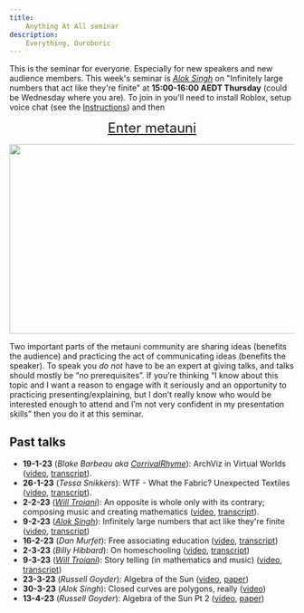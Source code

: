 ```yaml
---
title:
    Anything At All seminar
description:
    Everything, Ouroboric
---
```


This is the seminar for everyone. Especially for new speakers and new audience members. This week's seminar is *[Alok Singh](https://twitter.com/TheRevAlokSingh)* on "Infinitely large numbers that act like they're finite" at **15:00-16:00 AEDT Thursday** (could be Wednesday where you are). To join in you'll need to install Roblox, setup voice chat (see the [Instructions](https://metauni.org/posts/instructions/instructions)) and then

<p align="center">
  <span style="font-size:x-large;"><a target="_blank" href="https://www.roblox.com/games/8165217582/The-Rising-Sea">Enter metauni</a></span>
</p>

<p align="center">
<img width="800" height="334.4" src="https://user-images.githubusercontent.com/320329/208765279-15388dff-ecd9-405a-97c2-993af89ea2cb.png">
</p>

Two important parts of the metauni community are sharing ideas (benefits the audience) and practicing the act of communicating ideas (benefits the speaker). To speak you *do not* have to be an expert at giving talks, and talks should mostly be “no prerequisites”. If you’re thinking “I know about this topic and I want a reason to engage with it seriously and an opportunity to practicing presenting/explaining, but I don’t really know who would be interested enough to attend and I’m not very confident in my presentation skills” then you do it at this seminar.

## Past talks

* **19-1-23** (*Blake Barbeau aka [CorrivalRhyme](https://twitter.com/CorrivalRhyme)*): ArchViz in Virtual Worlds ([video](https://youtu.be/rZGAdaaq6C4), [transcript](https://metauniservice.com/transcript?videoID=rZGAdaaq6C4)).
* **26-1-23** (*Tessa Snikkers*): WTF - What the Fabric? Unexpected Textiles ([video](https://youtu.be/gjCev79gUDw), [transcript](https://metauniservice.com/transcript?videoID=gjCev79gUDw)).
* **2-2-23** (*[Will Troiani](https://williamtroiani.github.io)*): An opposite is whole only with its contrary; composing music and creating mathematics ([video](https://youtu.be/i1wM_Gd62ms), [transcript](https://metauniservice.com/transcript?videoID=i1wM_Gd62ms)).
* **9-2-23** (*[Alok Singh](https://twitter.com/TheRevAlokSingh)*): Infinitely large numbers that act like they're finite ([video](https://youtu.be/YP-iTs5m3X0), [transcript](https://metauniservice.com/transcript?videoID=YP-iTs5m3X0))
* **16-2-23** (*Dan Murfet*): Free associating education ([video](https://youtu.be/GzPDuliK9mM), [transcript](https://metauniservice.com/transcript?videoID=GzPDuliK9mM))
* **2-3-23** (*Billy Hibbard*): On homeschooling ([video](https://youtu.be/6nYXsbZKRlQ), [transcript](https://metauniservice.com/transcript?videoID=6nYXsbZKRlQ))
* **9-3-23** (*[Will Troiani](https://williamtroiani.github.io)*): Story telling (in mathematics and music) ([video](https://youtu.be/WmsXyUjZGHs), [transcript](https://metauniservice.com/transcript?videoID=WmsXyUjZGHs))
* **23-3-23** (*Russell Goyder*): Algebra of the Sun ([video](https://youtu.be/gO77fMRwn5E), [paper](https://github.com/russellgoyder/sundial-latex/blob/main/RGoyderSundial.pdf))
* **30-3-23** (*Alok Singh*): Closed curves are polygons, really ([video](https://youtu.be/7JdXlYbBMNo))
* **13-4-23** (*Russell Goyder*): Algebra of the Sun Pt 2 ([video](https://youtu.be/w6-A_uJp15M), [paper](https://github.com/russellgoyder/sundial-latex/blob/main/RGoyderSundial.pdf))
